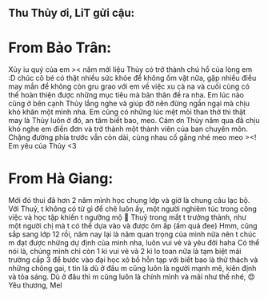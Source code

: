## Thu Thủy ơi, LiT gửi cậu: 

#  From Bảo Trân:
Xủy iu quý của em ><  năm mới liệu Thủy có trở thành chú hổ của lòng em :D chúc cô bé có thật nhiều sức khỏe để không ốm vặt nữa, gặp nhiều điều may mắn để không còn gru grao với em về việc xu cà na và cuối cùng có thể hoàn thiện được những mục tiêu mà bản thân đề ra nha. Em lúc nào cũng ở bên cạnh Thủy lắng nghe và giúp đỡ nên đừng ngần ngại mà chịu khó khăn một mình nha. Em cũng có những lúc mệt mỏi than thở thì thật may là Thủy luôn ở đó, an tâm biết bao, meo. Cảm ơn Thủy năm qua đã chịu khó nghe em điền đơn và trở thành một thành viên của ban chuyên môn. Chặng đường phía trước vẫn còn dài, cùng nhau cố gắng nhé meo meo ><!
Em yêu của Thủy <3

# From Hà Giang: 
Mới đó thui đã hơn 2 năm mình học chung lớp và giờ là chung câu lạc bộ. 
Với Thuỷ, t không có từ gì để chê luôn ấy, một người nghiêm túc trong công việc và học tập khiến t ngưỡng mộ 🥰 Thuỷ trong mắt t trưởng thành, như một người chị mà t có thể dựa vào và được ôm ấp (ấm quá đee)
Hmm, cũng sắp sang lớp 12 rồi, năm nay lại là năm quan trọng của mình nữa nên t chúc m đạt được những dự định của mình nha, luôn vui vẻ và yêu đời haha 
Có thể nói là, chúng mình chỉ còn 1 kì vui vẻ và 2 kì lo toan nữa là tạm biệt mái trường cấp 3 để bước vào đại học xô bồ hỗn tạp với biết bao là thử thách và những chông gai, t tin là dù ở đâu m cũng luôn là người mạnh mẽ, kiên định và tỏa sáng. Dù ở đâu thì m cũng luôn là chính mình và mãi như thế nhé, 😍
Yêu thương,
Mel
